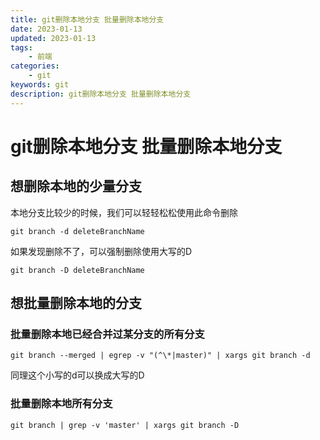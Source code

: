 ```yaml
---
title: git删除本地分支 批量删除本地分支
date: 2023-01-13
updated: 2023-01-13
tags: 
    - 前端
categories: 
    - git
keywords: git
description: git删除本地分支 批量删除本地分支
---
```

# git删除本地分支 批量删除本地分支
## 想删除本地的少量分支
本地分支比较少的时候，我们可以轻轻松松使用此命令删除
```
git branch -d deleteBranchName
```
如果发现删除不了，可以强制删除使用大写的D
```
git branch -D deleteBranchName
```
## 想批量删除本地的分支
### 批量删除本地已经合并过某分支的所有分支
```
git branch --merged | egrep -v "(^\*|master)" | xargs git branch -d
```
同理这个小写的d可以换成大写的D
### 批量删除本地所有分支
```
git branch | grep -v 'master' | xargs git branch -D

```